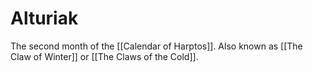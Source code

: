 # Alturiak 
The second month of the [[Calendar of Harptos]]. Also known as [[The Claw of Winter]] or [[The Claws of the Cold]].
